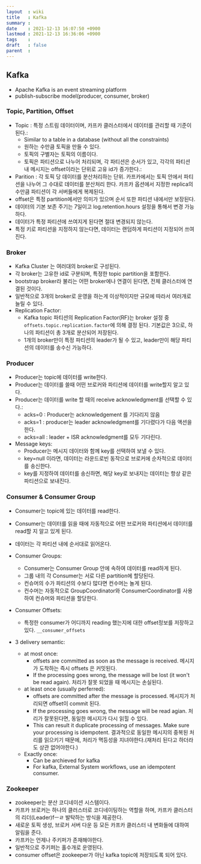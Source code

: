 ```yaml
---
layout  : wiki
title   : Kafka
summary : 
date    : 2021-12-13 16:07:50 +0900
lastmod : 2021-12-13 16:36:06 +0900
tags    : 
draft   : false
parent  : 
---
```


## Kafka
 * Apache Kafka is an event streaming platform
 * publish-subscribe model(producer, consumer, broker)

### Topic, Partition, Offset
 * Topic : 특정 스트림 데이터이며, 카프카 클러스터에서 데이터를 관리할 때 기준이 된다.:
   * Similar to a table in a database (without all the constraints)
   * 원하는 수만큼 토픽을 만들 수 있다.
   * 토픽의 구별자는 토픽의 이름이다.
   * 토픽은 파티션으로 나누어 처리되며, 각 파티션은 순서가 있고, 각각의 파티션 내 메시지는 offset이라는 단위로 고유 id가 증가한다.:
 * Parition : 각 토픽 당 데이터를 분산처리하는 단위. 카프카에서는 토픽 안에서 파티션을 나누어 그 수대로 데이터를 분산처리 한다. 카프카 옵션에서 지정한 replica의 수만큼 파티션이 각 서버들에게 복제된다.
 * offset은 특정 partition에서만 의미가 있으며 순서 또한 파티션 내에서만 보장된다.
 * 데이터의 기본 보존 주기는 7일이고 log.retention.hours 설정을 통해서 변경 가능하다.
 * 데이터가 특정 파티션에 쓰여지게 된다면 절대 변경되지 않는다.
 * 특정 키로 파티션을 지정하지 않는다면, 데이터는 랜덤하게 파티션이 지정되어 쓰여진다.

### Broker
 * Kafka Cluster 는 여러대의 broker로 구성된다.
 * 각 broker는 고유한 id로 구분되며, 특정한 topic partition을 포함한다.
 * bootstrap broker라 불리는 어떤 broker에나 연결이 된다면, 전체 클러스터에 연결된 것이다.
 * 일반적으로 3개의 broker로 운영을 하는게 이상적이지만 규모에 따라서 여러개로 늘릴 수 있다.
 * Replication Factor:
   * Kafka topic 파티션의 Replication Factor(RF)는 broker 설정 중 `offsets.topic.replication.factor`에 의해 결정 된다. 기본값은 3으로, 하나의 파티션이 총 3개로 분산되어 저장된다.
   * 1개의 broker만이 특정 파티션의 leader가 될 수 있고, leader만이 해당 파티션의 데이터를 송수신 가능하다.

### Producer
 * Producer는 topic에 데이터를 write한다.
 * Producer는 데이터를 쓸때 어떤 브로커와 파티션에 데이터를 write할지 알고 있다.
 * Producer는 데이터를 write 할 때의 receive acknowledgment를 선택할 수 있다.:
   * acks=0 : Producer는 acknowledgement 를 기다리지 않음
   * acks=1 : producer는 leader acknowledgment를 기다렸다가 다음 액션을 한다.
   * acks=all : leader + ISR acknowledgment를 모두 기다린다.
 * Message keys:
   * Producer는 메시지 데이터와 함께 key를 선택하여 보낼 수 있다.
   * key=null 이라면, 데이터는 라운드로빈 동작으로 브로커에 순차적으로 데이터를 송신한다.
   * key를 지정하여 데이터를 송신하면, 해당 key로 보내지는 데이터는 항상 같은 파티션으로 보내진다.

### Consumer & Consumer Group
 * Consumer는 topic에 있는 데이터를 read한다.
 * Consumer는 데이터를 읽을 때에 자동적으로 어떤 브로커와 파티션에서 데이터를 read할 지 알고 있게 된다.
 * 데이터는 각 파티션 내에 순서대로 읽어온다.

 * Consumer Groups:
   * Consumer는 Consumer Group 안에 속하여 데이터를 read하게 된다.
   * 그룹 내의 각 Consumer는 서로 다른 partition에 할당된다.
   * 컨슈머의 수가 파티션의 수보다 많다면 컨수머는 놀게 된다.
   * 컨수머는 자동적으로 GroupCoordinator와 ConsumerCoordinator를 사용하여 컨슈머와 파티션을 할당한다.

 * Consumer Offsets:
   * 특정한 consumer가 어디까지 reading 했는지에 대한 offset정보를 저장하고 있다. `__consumer_offsets`
 * 3 delivery semantic:
   * at most once:
     * offsets are committed as soon as the message is received. 메시지가 도착하는 즉시 offsets 은 커밋된다.
     * If the processing goes wrong, the message will be lost (it won't be read again). 처리가 잘못 되었을 때 메시지는 손실된다.
   * at least once (usually perferred):
     * offsets are committed after the message is processed. 메시지가 처리되면 offset이 commit 된다.
     * If the processing goes wrong, the message will be read agian. 처리가 잘못된다면, 동일한 메시지가 다시 읽힐 수 있다.
     * This can result it duplicate processing of messages. Make sure your processing is idempotent. 결과적으로 동일한 메시지의 중복된 처리를 읽으키기 때문에, 처리가 멱등성을 지녀야한다.(재처리 된다고 하더라도 상관 없어야한다.)
   * Exactly once:
     * Can be archieved for kafka
     * For kafka, External System workflows, use an idempotent consumer.

### Zookeeper
 * zookeeper는 분산 코디네이션 시스템이다.
 * 카프카 브로커는 하나의 클러스터로 코디네이팅하는 역할을 하며, 카프카 클러스터의 리더(Leader)fㅡㄹ 발탁하는 방식을 제공한다.
 * 새로운 토픽 생성, 브로커 서버 다운 등 모든 카프카 클러스터 내 변화들에 대하여 알림을 준다.
 * 카프카는 언제나 주키퍼가 존재해야한다.
 * 일반적으로 주키퍼는 홀수개로 운영된다.
 * consumer offset은 zookeeper가 아닌 kafka topic에 저장되도록 되어 있다.
